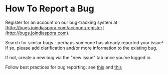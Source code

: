 # How To Report a Bug

Register for an account on our bug-tracking system at [http://bugs.joindiaspora.com/account/register](http://bugs.joindiaspora.com).

Search for similar bugs - perhaps someone has already reported your issue! If so, please add
clarification and/or more information to the existing bug.

If not, create a new bug via the "new issue" tab once you've logged in.

Follow best practices for bug reporting: see [this](http://www.webmproject.org/code/bug-reporting/) and [this](http://geekswithblogs.net/srkprasad/archive/2004/10/06/12224.aspx)

